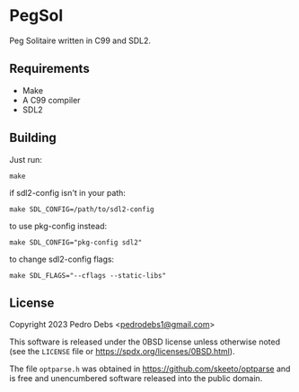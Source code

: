 # PegSol

Peg Solitaire written in C99 and SDL2.

## Requirements

 - Make
 - A C99 compiler
 - SDL2

## Building

Just run:

    make

if sdl2-config isn't in your path:

    make SDL_CONFIG=/path/to/sdl2-config

to use pkg-config instead:

    make SDL_CONFIG="pkg-config sdl2"

to change sdl2-config flags:

    make SDL_FLAGS="--cflags --static-libs"

## License

Copyright 2023 Pedro Debs &lt;<pedrodebs1@gmail.com>&gt;

This software is released under the 0BSD license unless otherwise noted (see the
`LICENSE` file or <https://spdx.org/licenses/0BSD.html>).

The file `optparse.h` was obtained in <https://github.com/skeeto/optparse>
and is free and unencumbered software released into the public domain.

